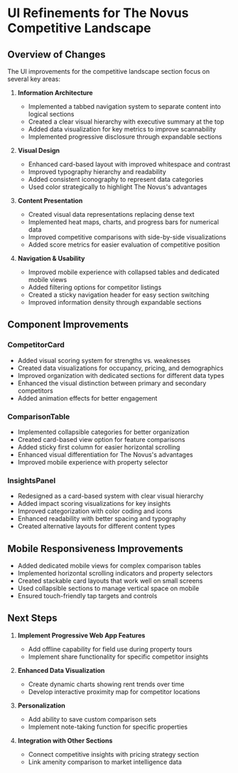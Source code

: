 # UI Refinements for The Novus Competitive Landscape

## Overview of Changes

The UI improvements for the competitive landscape section focus on several key areas:

1. **Information Architecture**
   - Implemented a tabbed navigation system to separate content into logical sections
   - Created a clear visual hierarchy with executive summary at the top
   - Added data visualization for key metrics to improve scannability
   - Implemented progressive disclosure through expandable sections

2. **Visual Design**
   - Enhanced card-based layout with improved whitespace and contrast
   - Improved typography hierarchy and readability
   - Added consistent iconography to represent data categories
   - Used color strategically to highlight The Novus's advantages

3. **Content Presentation**
   - Created visual data representations replacing dense text
   - Implemented heat maps, charts, and progress bars for numerical data
   - Improved competitive comparisons with side-by-side visualizations
   - Added score metrics for easier evaluation of competitive position

4. **Navigation & Usability**
   - Improved mobile experience with collapsed tables and dedicated mobile views
   - Added filtering options for competitor listings
   - Created a sticky navigation header for easy section switching
   - Improved information density through expandable sections

## Component Improvements

### CompetitorCard
- Added visual scoring system for strengths vs. weaknesses
- Created data visualizations for occupancy, pricing, and demographics
- Improved organization with dedicated sections for different data types
- Enhanced the visual distinction between primary and secondary competitors
- Added animation effects for better engagement

### ComparisonTable
- Implemented collapsible categories for better organization
- Created card-based view option for feature comparisons
- Added sticky first column for easier horizontal scrolling
- Enhanced visual differentiation for The Novus's advantages
- Improved mobile experience with property selector

### InsightsPanel
- Redesigned as a card-based system with clear visual hierarchy
- Added impact scoring visualizations for key insights
- Improved categorization with color coding and icons
- Enhanced readability with better spacing and typography
- Created alternative layouts for different content types

## Mobile Responsiveness Improvements

- Added dedicated mobile views for complex comparison tables
- Implemented horizontal scrolling indicators and property selectors
- Created stackable card layouts that work well on small screens
- Used collapsible sections to manage vertical space on mobile
- Ensured touch-friendly tap targets and controls

## Next Steps

1. **Implement Progressive Web App Features**
   - Add offline capability for field use during property tours
   - Implement share functionality for specific competitor insights

2. **Enhanced Data Visualization**
   - Create dynamic charts showing rent trends over time
   - Develop interactive proximity map for competitor locations

3. **Personalization**
   - Add ability to save custom comparison sets
   - Implement note-taking function for specific properties

4. **Integration with Other Sections**
   - Connect competitive insights with pricing strategy section
   - Link amenity comparison to market intelligence data